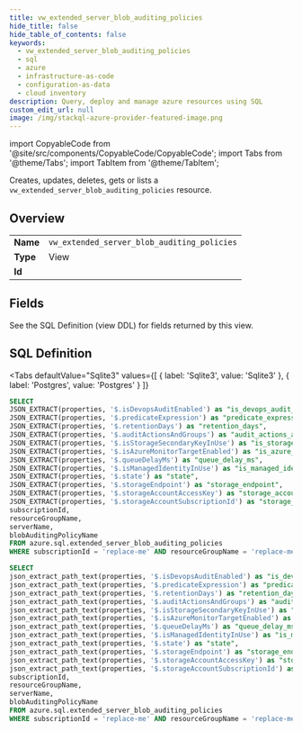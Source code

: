```yaml
--- 
title: vw_extended_server_blob_auditing_policies
hide_title: false
hide_table_of_contents: false
keywords:
  - vw_extended_server_blob_auditing_policies
  - sql
  - azure
  - infrastructure-as-code
  - configuration-as-data
  - cloud inventory
description: Query, deploy and manage azure resources using SQL
custom_edit_url: null
image: /img/stackql-azure-provider-featured-image.png
---
```


import CopyableCode from '@site/src/components/CopyableCode/CopyableCode';
import Tabs from '@theme/Tabs';
import TabItem from '@theme/TabItem';

Creates, updates, deletes, gets or lists a <code>vw_extended_server_blob_auditing_policies</code> resource.

## Overview
<table><tbody>
<tr><td><b>Name</b></td><td><code>vw_extended_server_blob_auditing_policies</code></td></tr>
<tr><td><b>Type</b></td><td>View</td></tr>
<tr><td><b>Id</b></td><td><CopyableCode code="azure.sql.vw_extended_server_blob_auditing_policies" /></td></tr>
</tbody></table>

## Fields

See the SQL Definition (view DDL) for fields returned by this view.

## SQL Definition

<Tabs
defaultValue="Sqlite3"
values={[
{ label: 'Sqlite3', value: 'Sqlite3' },
{ label: 'Postgres', value: 'Postgres' }
]}
>
<TabItem value="Sqlite3">

```sql
SELECT
JSON_EXTRACT(properties, '$.isDevopsAuditEnabled') as "is_devops_audit_enabled",
JSON_EXTRACT(properties, '$.predicateExpression') as "predicate_expression",
JSON_EXTRACT(properties, '$.retentionDays') as "retention_days",
JSON_EXTRACT(properties, '$.auditActionsAndGroups') as "audit_actions_and_groups",
JSON_EXTRACT(properties, '$.isStorageSecondaryKeyInUse') as "is_storage_secondary_key_in_use",
JSON_EXTRACT(properties, '$.isAzureMonitorTargetEnabled') as "is_azure_monitor_target_enabled",
JSON_EXTRACT(properties, '$.queueDelayMs') as "queue_delay_ms",
JSON_EXTRACT(properties, '$.isManagedIdentityInUse') as "is_managed_identity_in_use",
JSON_EXTRACT(properties, '$.state') as "state",
JSON_EXTRACT(properties, '$.storageEndpoint') as "storage_endpoint",
JSON_EXTRACT(properties, '$.storageAccountAccessKey') as "storage_account_access_key",
JSON_EXTRACT(properties, '$.storageAccountSubscriptionId') as "storage_account_subscription_id",
subscriptionId,
resourceGroupName,
serverName,
blobAuditingPolicyName
FROM azure.sql.extended_server_blob_auditing_policies
WHERE subscriptionId = 'replace-me' AND resourceGroupName = 'replace-me' AND serverName = 'replace-me';
```

</TabItem>
<TabItem value="Postgres">

```sql
SELECT
json_extract_path_text(properties, '$.isDevopsAuditEnabled') as "is_devops_audit_enabled",
json_extract_path_text(properties, '$.predicateExpression') as "predicate_expression",
json_extract_path_text(properties, '$.retentionDays') as "retention_days",
json_extract_path_text(properties, '$.auditActionsAndGroups') as "audit_actions_and_groups",
json_extract_path_text(properties, '$.isStorageSecondaryKeyInUse') as "is_storage_secondary_key_in_use",
json_extract_path_text(properties, '$.isAzureMonitorTargetEnabled') as "is_azure_monitor_target_enabled",
json_extract_path_text(properties, '$.queueDelayMs') as "queue_delay_ms",
json_extract_path_text(properties, '$.isManagedIdentityInUse') as "is_managed_identity_in_use",
json_extract_path_text(properties, '$.state') as "state",
json_extract_path_text(properties, '$.storageEndpoint') as "storage_endpoint",
json_extract_path_text(properties, '$.storageAccountAccessKey') as "storage_account_access_key",
json_extract_path_text(properties, '$.storageAccountSubscriptionId') as "storage_account_subscription_id",
subscriptionId,
resourceGroupName,
serverName,
blobAuditingPolicyName
FROM azure.sql.extended_server_blob_auditing_policies
WHERE subscriptionId = 'replace-me' AND resourceGroupName = 'replace-me' AND serverName = 'replace-me';
```

</TabItem>
</Tabs>
